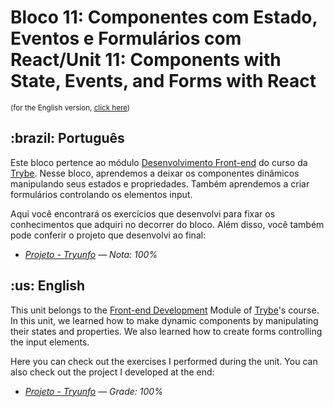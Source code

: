 # Bloco 11: Componentes com Estado, Eventos e Formulários com React/Unit 11: Components with State, Events, and Forms with React
<small>(for the English version, <a href="#en">click here</a>)</small>
<h2>:brazil: Português</h2>
<p>Este bloco pertence ao módulo <a href="https://github.com/raphaelalmeidamartins/trybe_exercicios/tree/main/2_Desenvolvimento-Front-end" rel="prev">Desenvolvimento Front-end</a> do curso da <a href="https://www.betrybe.com/">Trybe</a>. Nesse bloco, aprendemos a deixar os componentes dinâmicos manipulando seus estados e propriedades. Também aprendemos a criar formulários controlando os elementos input.</p>
<p>Aqui você encontrará os exercícios que desenvolvi para fixar os conhecimentos que adquiri no decorrer do bloco. Além disso, você também pode conferir o projeto que desenvolvi ao final:</p>

- _[Projeto - Tryunfo](https://github.com/raphaelalmeidamartins/sonic-trumps) — Nota: 100%_

<h2 id="en">:us: English</h2>
<p>This unit belongs to the <a href="https://github.com/raphaelalmeidamartins/trybe_exercicios/tree/main/2_Desenvolvimento-Front-end">Front-end Development</a> Module of <a href="https://www.betrybe.com/">Trybe</a>'s course. In this unit, we learned how to make dynamic components by manipulating their states and properties. We also learned how to create forms controlling the input elements.</p>
<p>Here you can check out the exercises I performed during the unit. You can also check out the project I developed at the end:</p>

- _[Projeto - Tryunfo](https://github.com/raphaelalmeidamartins/sonic-trumps) — Grade: 100%_

